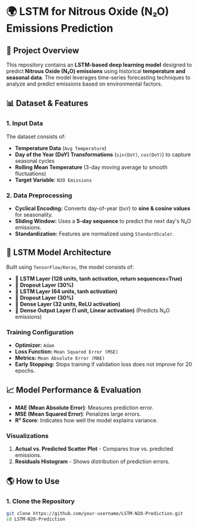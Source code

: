 # 🌍 LSTM for Nitrous Oxide (N₂O) Emissions Prediction

## 🚀 Project Overview
This repository contains an **LSTM-based deep learning model** designed to predict **Nitrous Oxide (N₂O) emissions** using historical **temperature and seasonal data**. The model leverages time-series forecasting techniques to analyze and predict emissions based on environmental factors.

## 📊 Dataset & Features
### **1. Input Data**
The dataset consists of:
- **Temperature Data** (`Avg Temperature`)
- **Day of the Year (DoY) Transformations** (`sin(DoY)`, `cos(DoY)`) to capture seasonal cycles
- **Rolling Mean Temperature** (3-day moving average to smooth fluctuations)
- **Target Variable**: `N2O Emissions`

### **2. Data Preprocessing**
- **Cyclical Encoding:** Converts day-of-year (`DoY`) to **sine & cosine values** for seasonality.
- **Sliding Window:** Uses a **5-day sequence** to predict the next day's N₂O emissions.
- **Standardization:** Features are normalized using `StandardScaler`.

## 🧠 LSTM Model Architecture
Built using `TensorFlow/Keras`, the model consists of:
- 🔹 **LSTM Layer (128 units, tanh activation, return sequences=True)**
- 🔹 **Dropout Layer (30%)**
- 🔹 **LSTM Layer (64 units, tanh activation)**
- 🔹 **Dropout Layer (30%)**
- 🔹 **Dense Layer (32 units, ReLU activation)**
- 🔹 **Dense Output Layer (1 unit, Linear activation)** (Predicts N₂O emissions)

### **Training Configuration**
- **Optimizer:** `Adam`
- **Loss Function:** `Mean Squared Error (MSE)`
- **Metrics:** `Mean Absolute Error (MAE)`
- **Early Stopping:** Stops training if validation loss does not improve for 20 epochs.

## 📈 Model Performance & Evaluation
- **MAE (Mean Absolute Error)**: Measures prediction error.
- **MSE (Mean Squared Error)**: Penalizes large errors.
- **R² Score**: Indicates how well the model explains variance.

### **Visualizations**
1. **Actual vs. Predicted Scatter Plot** - Compares true vs. predicted emissions.
2. **Residuals Histogram** - Shows distribution of prediction errors.

## 🌎 How to Use
### **1. Clone the Repository**
```bash
git clone https://github.com/your-username/LSTM-N2O-Prediction.git
cd LSTM-N2O-Prediction
